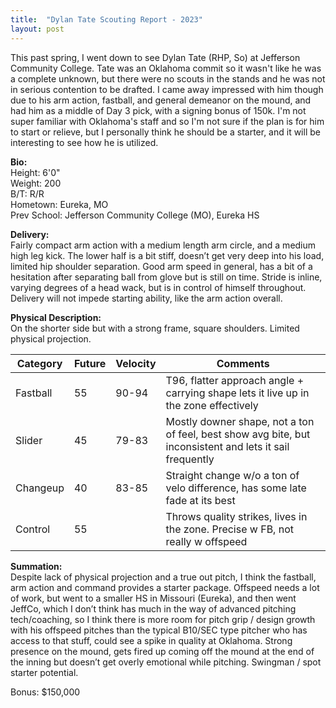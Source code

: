 ```yaml
---
title:  "Dylan Tate Scouting Report - 2023"
layout: post
---
```


This past spring, I went down to see Dylan Tate (RHP, So) at Jefferson Community College. Tate was an Oklahoma commit so it wasn't like he was a complete unknown, but there were no scouts in the stands and he was not in serious contention to be drafted. I came away impressed with him though due to his arm action, fastball, and general demeanor on the mound, and had him as a middle of Day 3 pick, with a signing bonus of 150k. I'm not super familiar with Oklahoma's staff and so I'm not sure if the plan is for him to start or relieve, but I personally think he should be a starter, and it will be interesting to see how he is utilized.

**Bio:**  
Height: 6'0"  
Weight: 200  
B/T: R/R  
Hometown: Eureka, MO  
Prev School: Jefferson Community College (MO), Eureka HS  
  
**Delivery:**   
Fairly compact arm action with a medium length arm circle, and a medium high leg kick. The lower half is a bit stiff, doesn’t get very deep into his load, limited hip shoulder separation. Good arm speed in general, has a bit of a hesitation after separating ball from glove but is still on time. Stride is inline, varying degrees of a head wack, but is in control of himself throughout. Delivery will not impede starting ability, like the arm action overall.  

**Physical Description:**  
On the shorter side but with a strong frame, square shoulders. Limited physical projection.  
  
| Category | Future | Velocity | Comments |
|----------|--------|----------|----------|
| Fastball | 55     | 90-94    | T96, flatter approach angle + carrying shape lets it live up in the zone effectively |
| Slider   | 45     | 79-83    | Mostly downer shape, not a ton of feel, best show avg bite, but inconsistent and lets it sail frequently |
| Changeup | 40     | 83-85    | Straight change w/o a ton of velo difference, has some late fade at its best |
| Control  | 55     |          | Throws quality strikes, lives in the zone. Precise w FB, not really w offspeed |

**Summation:**  
Despite lack of physical projection and a true out pitch, I think the fastball, arm action and command provides a starter package. Offspeed needs a lot of work, but went to a smaller HS in Missouri (Eureka), and then went JeffCo, which I don’t think has much in the way of advanced pitching tech/coaching, so I think there is more room for pitch grip / design growth with his offspeed pitches than the typical B10/SEC type pitcher who has access to that stuff, could see a spike in quality at Oklahoma. Strong presence on the mound, gets fired up coming off the mound at the end of the inning but doesn’t get overly emotional while pitching. Swingman / spot starter potential.    

Bonus: $150,000  
